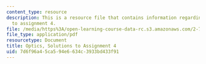 ```yaml
---
content_type: resource
description: This is a resource file that contains information regarding optics, solutions
  to assignment 4.
file: /media/https%3A/open-learning-course-data-rc.s3.amazonaws.com/2-71-optics-spring-2014/7d6f96a45ca594e6634c3933bd433f91_MIT2_71S14_HW_4_sols.pdf
file_type: application/pdf
resourcetype: Document
title: Optics, Solutions to Assignment 4
uid: 7d6f96a4-5ca5-94e6-634c-3933bd433f91
---
```

